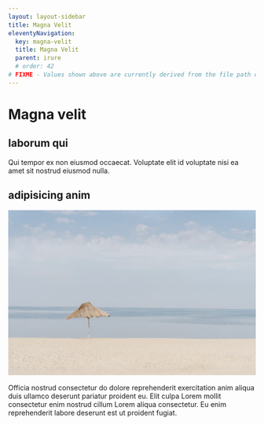 ```yaml
---
layout: layout-sidebar
title: Magna Velit
eleventyNavigation:
  key: magna-velit
  title: Magna Velit
  parent: irure
  # order: 42
# FIXME - Values shown above are currently derived from the file path only, except order which is also commented out because it is optional. Correct as desired and delete comment(s).
---
```


# Magna velit

## laborum qui

Qui tempor ex non eiusmod occaecat. Voluptate elit id voluptate nisi ea amet sit nostrud eiusmod nulla.

## adipisicing anim

<img class="bordered" src="/static/images/bulksplash-guybas-EoqOVrMgmSA.jpg" alt="bulksplash-guybas-EoqOVrMgmSA.jpg" />

Officia nostrud consectetur do dolore reprehenderit exercitation anim aliqua duis ullamco deserunt pariatur proident eu. Elit culpa Lorem mollit consectetur enim nostrud cillum Lorem aliqua consectetur. Eu enim reprehenderit labore deserunt est ut proident fugiat.